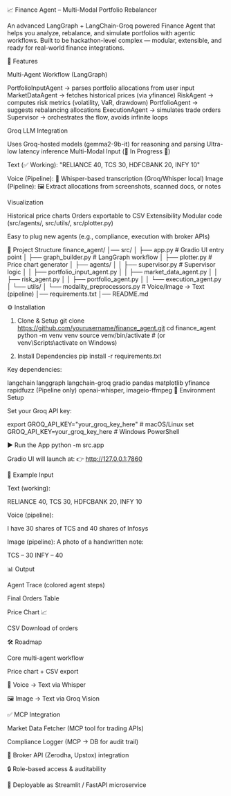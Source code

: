 📈 Finance Agent – Multi-Modal Portfolio Rebalancer

An advanced LangGraph + LangChain-Groq powered Finance Agent that helps you analyze, rebalance, and simulate portfolios with agentic workflows. Built to be hackathon-level complex — modular, extensible, and ready for real-world finance integrations.

🚀 Features

Multi-Agent Workflow (LangGraph)

PortfolioInputAgent → parses portfolio allocations from user input
MarketDataAgent → fetches historical prices (via yfinance)
RiskAgent → computes risk metrics (volatility, VaR, drawdown)
PortfolioAgent → suggests rebalancing allocations
ExecutionAgent → simulates trade orders
Supervisor → orchestrates the flow, avoids infinite loops

Groq LLM Integration

Uses Groq-hosted models (gemma2-9b-it) for reasoning and parsing
Ultra-low latency inference
Multi-Modal Input (🚧 In Progress 🚧)

Text (✅ Working): "RELIANCE 40, TCS 30, HDFCBANK 20, INFY 10"

Voice (Pipeline): 🎤 Whisper-based transcription (Groq/Whisper local)
Image (Pipeline): 🖼️ Extract allocations from screenshots, scanned docs, or notes

Visualization

Historical price charts
Orders exportable to CSV
Extensibility
Modular code (src/agents/, src/utils/, src/plotter.py)

Easy to plug new agents (e.g., compliance, execution with broker APIs)

📂 Project Structure
finance_agent/
│── src/
│   ├── app.py                  # Gradio UI entry point
│   ├── graph_builder.py        # LangGraph workflow
│   ├── plotter.py              # Price chart generator
│   ├── agents/
│   │   ├── supervisor.py       # Supervisor logic
│   │   ├── portfolio_input_agent.py
│   │   ├── market_data_agent.py
│   │   ├── risk_agent.py
│   │   ├── portfolio_agent.py
│   │   └── execution_agent.py
│   └── utils/
│       └── modality_preprocessors.py  # Voice/Image → Text (pipeline)
│── requirements.txt
│── README.md

⚙️ Installation
1. Clone & Setup
git clone https://github.com/yourusername/finance_agent.git
cd finance_agent
python -m venv venv
source venv/bin/activate   # (or venv\Scripts\activate on Windows)

2. Install Dependencies
pip install -r requirements.txt


Key dependencies:

langchain
langgraph
langchain-groq
gradio
pandas
matplotlib
yfinance
rapidfuzz
(Pipeline only) openai-whisper, imageio-ffmpeg
🔑 Environment Setup

Set your Groq API key:

export GROQ_API_KEY="your_groq_key_here"   # macOS/Linux
set GROQ_API_KEY=your_groq_key_here        # Windows PowerShell

▶️ Run the App
python -m src.app


Gradio UI will launch at:
👉 http://127.0.0.1:7860

🧪 Example Input

Text (working):

RELIANCE 40, TCS 30, HDFCBANK 20, INFY 10


Voice (pipeline):

I have 30 shares of TCS and 40 shares of Infosys


Image (pipeline):
A photo of a handwritten note:

TCS – 30
INFY – 40

📊 Output

Agent Trace (colored agent steps)

Final Orders Table

Price Chart 📈

CSV Download of orders

🛠️ Roadmap

 Core multi-agent workflow

 Price chart + CSV export

 🎤 Voice → Text via Whisper

 🖼️ Image → Text via Groq Vision

 ✅ MCP Integration

Market Data Fetcher (MCP tool for trading APIs)

Compliance Logger (MCP → DB for audit trail)

 🔗 Broker API (Zerodha, Upstox) integration

 🔒 Role-based access & auditability

 📱 Deployable as Streamlit / FastAPI microservice

